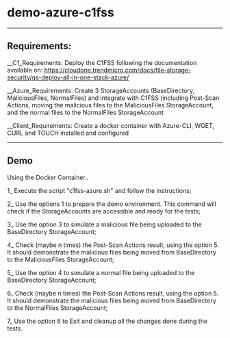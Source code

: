 # demo-azure-c1fss
 
-------------
Requirements:
-------------
__C1_Requirements: Deploy the C1FSS following the documentation available on: https://cloudone.trendmicro.com/docs/file-storage-security/gs-deploy-all-in-one-stack-azure/

__Azure_Requirements: Create 3 StorageAccounts (BaseDirectory, MaliciousFiles, NormalFiles) and integrate with C1FSS (including Post-Scan Actions, moving the malicious files to the MaliciousFiles StorageAccount, and the normal files to the NormalFiles StorageAccount

__Client_Requirements: Create a docker container with Azure-CLI, WGET, CURL and TOUCH installed and configured

------------
Demo
------------
Using the Docker Container..

1_ Execute the script "c1fss-azure.sh" and follow the instructions;

2_ Use the options 1 to prepare the demo environment. This command will check if the StorageAccounts are accessible and ready for the tests;

3_ Use the option 3 to simulate a malicious file being uploaded to the BaseDirectory StorageAccount;

4_ Check (maybe n times) the Post-Scan Actions result, using the option 5. It should demonstrate the malicious files being moved from BaseDirectory to the MaliciousFiles StorageAccount;

5_ Use the option 4 to simulate a normal file being uploaded to the BaseDirectory StorageAccount;

6_ Check (maybe n times) the Post-Scan Actions result, using the option 5. It should demonstrate the malicious files being moved from BaseDirectory to the NormalFiles StorageAccount;

7_ Use the option 6 to Exit and cleanup all the changes done during the tests.
